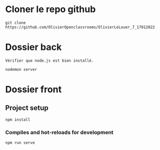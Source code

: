 # Cloner le repo github 
```
git clone https://github.com/OlivierOpenclassrooms/OlivierLeLouer_7_17012022
```

# Dossier back
```
Vérifier que node.js est bien installé.

nodemon server
```

# Dossier front

## Project setup
```
npm install
```

### Compiles and hot-reloads for development
```
npm run serve
```